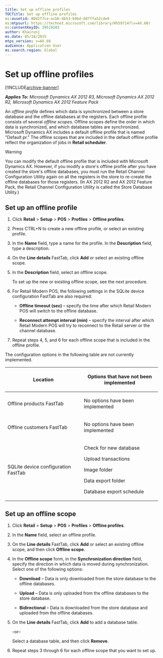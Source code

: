 ```yaml
---
title: Set up offline profiles
TOCTitle: Set up offline profiles
ms:assetid: 80d2f7ca-acbb-4b53-b9bd-607ffa52cde9
ms:mtpsurl: https://technet.microsoft.com/library/Hh597147(v=AX.60)
ms:contentKeyID: 39519203
author: Khairunj
ms.date: 05/18/2015
mtps_version: v=AX.60
audience: Application User
ms.search.region: Global
---
```


# Set up offline profiles 


[!INCLUDE[archive-banner](includes/archive-banner.md)]


_**Applies To:** Microsoft Dynamics AX 2012 R3, Microsoft Dynamics AX 2012 R2, Microsoft Dynamics AX 2012 Feature Pack_

An *offline profile* defines which data is synchronized between a store database and the offline databases at the registers. Each offline profile consists of several *offline scopes*. Offline scopes define the order in which data is synchronized, and which database tables are synchronized. Microsoft Dynamics AX includes a default offline profile that is named "Default pr." The offline scopes that are included in the default offline profile reflect the organization of jobs in **Retail scheduler**.


> [!WARNING]
> <P>You can modify the default offline profile that is included with Microsoft Dynamics AX. However, if you modify a store's offline profile after you have created the store's offline databases, you must run the Retail Channel Configuration Utility again on all the registers in the store to re-create the offline databases for those registers. (In AX 2012 R2 and AX 2012 Feature Pack, the Retail Channel Configuration Utility is called the Store Database Utility.)</P>



## Set up an offline profile

1.  Click **Retail** \> **Setup** \> **POS** \> **Profiles** \> **Offline profiles**.

2.  Press CTRL+N to create a new offline profile, or select an existing profile.

3.  In the **Name** field, type a name for the profile. In the **Description** field, type a description.

4.  On the **Line details** FastTab, click **Add** or select an existing offline scope.

5.  In the **Description** field, select an offline scope.
    
    To set up the new or existing offline scope, see the next procedure.

6.  For Retail Modern POS, the following settings in the SQLite device configuration FastTab are also required:
    
      - **Offline timeout (sec)** – specify the time after which Retail Modern POS will switch to the offline database.
    
      - **Reconnect attempt interval (min)** – specify the interval after which Retail Modern POS will try to reconnect to the Retail server or the channel database.

7.  Repeat steps 4, 5, and 6 for each offline scope that is included in the offline profile.

The configuration options in the following table are not currently implemented.

<table>
<colgroup>
<col style="width: 50%" />
<col style="width: 50%" />
</colgroup>
<thead>
<tr class="header">
<th><p>Location</p></th>
<th><p>Options that have not been implemented</p></th>
</tr>
</thead>
<tbody>
<tr class="odd">
<td><p>Offline products FastTab</p></td>
<td><p>No options have been implemented</p></td>
</tr>
<tr class="even">
<td><p>Offline customers FastTab</p></td>
<td><p>No options have been implemented</p></td>
</tr>
<tr class="odd">
<td><p>SQLite device configuration FastTab</p></td>
<td><p>Check for new database</p>
<p>Upload transactions</p>
<p>Image folder</p>
<p>Data export folder</p>
<p>Database export schedule</p></td>
</tr>
</tbody>
</table>


## Set up an offline scope

1.  Click **Retail** \> **Setup** \> **POS** \> **Profiles** \> **Offline profiles**.

2.  In the **Name** field, select an offline profile.

3.  On the **Line details** FastTab, click **Add** or select an existing offline scope, and then click **Offline scope**.

4.  In the **Offline scope** form, in the **Synchronization direction** field, specify the direction in which data is moved during synchronization. Select one of the following options:
    
      - **Download** – Data is only downloaded from the store database to the offline databases.
    
      - **Upload** – Data is only uploaded from the offline databases to the store database.
    
      - **Bidirectional** – Data is downloaded from the store database and uploaded from the offline databases.

5.  On the **Line details** FastTab, click **Add** to add a database table.
    
    –or–
    
    Select a database table, and then click **Remove**.

6.  Repeat steps 3 through 6 for each offline scope that you want to set up.

  


